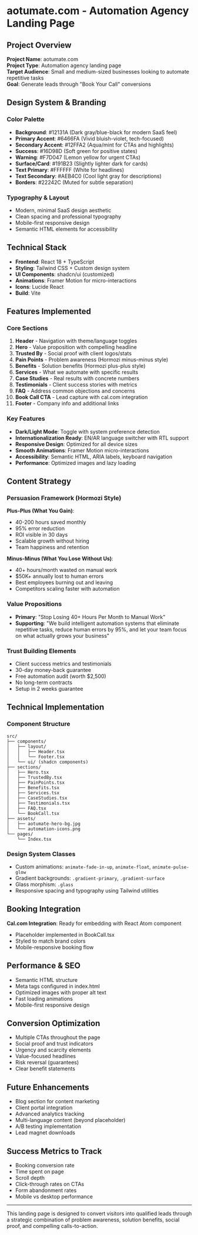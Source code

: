 # aotumate.com - Automation Agency Landing Page

## Project Overview
**Project Name**: aotumate.com  
**Project Type**: Automation agency landing page  
**Target Audience**: Small and medium-sized businesses looking to automate repetitive tasks  
**Goal**: Generate leads through "Book Your Call" conversions  

## Design System & Branding

### Color Palette
- **Background**: #12131A (Dark gray/blue-black for modern SaaS feel)
- **Primary Accent**: #6466FA (Vivid bluish-violet, tech-focused)  
- **Secondary Accent**: #12FFA2 (Aqua/mint for CTAs and highlights)
- **Success**: #16D98D (Soft green for positive states)
- **Warning**: #F7D047 (Lemon yellow for urgent CTAs)
- **Surface/Card**: #191B23 (Slightly lighter dark for cards)
- **Text Primary**: #FFFFFF (White for headlines)
- **Text Secondary**: #AEB4C0 (Cool light gray for descriptions)
- **Borders**: #22242C (Muted for subtle separation)

### Typography & Layout
- Modern, minimal SaaS design aesthetic
- Clean spacing and professional typography
- Mobile-first responsive design
- Semantic HTML elements for accessibility

## Technical Stack
- **Frontend**: React 18 + TypeScript
- **Styling**: Tailwind CSS + Custom design system
- **UI Components**: shadcn/ui (customized)
- **Animations**: Framer Motion for micro-interactions
- **Icons**: Lucide React
- **Build**: Vite

## Features Implemented

### Core Sections
1. **Header** - Navigation with theme/language toggles
2. **Hero** - Value proposition with compelling headline
3. **Trusted By** - Social proof with client logos/stats
4. **Pain Points** - Problem awareness (Hormozi minus-minus style)
5. **Benefits** - Solution benefits (Hormozi plus-plus style)
6. **Services** - What we automate with specific results
7. **Case Studies** - Real results with concrete numbers
8. **Testimonials** - Client success stories with metrics
9. **FAQ** - Address common objections and concerns
10. **Book Call CTA** - Lead capture with cal.com integration
11. **Footer** - Company info and additional links

### Key Features
- **Dark/Light Mode**: Toggle with system preference detection
- **Internationalization Ready**: EN/AR language switcher with RTL support
- **Responsive Design**: Optimized for all device sizes
- **Smooth Animations**: Framer Motion micro-interactions
- **Accessibility**: Semantic HTML, ARIA labels, keyboard navigation
- **Performance**: Optimized images and lazy loading

## Content Strategy

### Persuasion Framework (Hormozi Style)
**Plus-Plus (What You Gain)**:
- 40-200 hours saved monthly
- 95% error reduction  
- ROI visible in 30 days
- Scalable growth without hiring
- Team happiness and retention

**Minus-Minus (What You Lose Without Us)**:
- 40+ hours/month wasted on manual work
- $50K+ annually lost to human errors
- Best employees burning out and leaving
- Competitors scaling faster with automation

### Value Propositions
- **Primary**: "Stop Losing 40+ Hours Per Month to Manual Work"
- **Supporting**: "We build intelligent automation systems that eliminate repetitive tasks, reduce human errors by 95%, and let your team focus on what actually grows your business"

### Trust Building Elements
- Client success metrics and testimonials
- 30-day money-back guarantee
- Free automation audit (worth $2,500)
- No long-term contracts
- Setup in 2 weeks guarantee

## Technical Implementation

### Component Structure
```
src/
├── components/
│   ├── layout/
│   │   ├── Header.tsx
│   │   └── Footer.tsx
│   └── ui/ (shadcn components)
├── sections/
│   ├── Hero.tsx
│   ├── TrustedBy.tsx
│   ├── PainPoints.tsx
│   ├── Benefits.tsx
│   ├── Services.tsx
│   ├── CaseStudies.tsx
│   ├── Testimonials.tsx
│   ├── FAQ.tsx
│   └── BookCall.tsx
├── assets/
│   ├── aotumate-hero-bg.jpg
│   └── automation-icons.png
└── pages/
    └── Index.tsx
```

### Design System Classes
- Custom animations: `animate-fade-in-up`, `animate-float`, `animate-pulse-glow`
- Gradient backgrounds: `.gradient-primary`, `.gradient-surface`
- Glass morphism: `.glass`
- Responsive spacing and typography using Tailwind utilities

## Booking Integration
**Cal.com Integration**: Ready for embedding with React Atom component
- Placeholder implemented in BookCall.tsx
- Styled to match brand colors
- Mobile-responsive booking flow

## Performance & SEO
- Semantic HTML structure
- Meta tags configured in index.html  
- Optimized images with proper alt text
- Fast loading animations
- Mobile-first responsive design

## Conversion Optimization
- Multiple CTAs throughout the page
- Social proof and trust indicators
- Urgency and scarcity elements
- Value-focused headlines
- Risk reversal (guarantees)
- Clear benefit statements

## Future Enhancements
- Blog section for content marketing
- Client portal integration
- Advanced analytics tracking
- Multi-language content (beyond placeholder)
- A/B testing implementation
- Lead magnet downloads

## Success Metrics to Track
- Booking conversion rate
- Time spent on page
- Scroll depth
- Click-through rates on CTAs
- Form abandonment rates
- Mobile vs desktop performance

---

This landing page is designed to convert visitors into qualified leads through a strategic combination of problem awareness, solution benefits, social proof, and compelling calls-to-action.